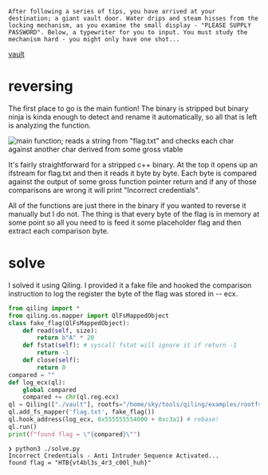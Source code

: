 ```text
After following a series of tips, you have arrived at your destination; a giant vault door. Water drips and steam hisses from the locking mechanism, as you examine the small display - "PLEASE SUPPLY PASSWORD". Below, a typewriter for you to input. You must study the mechanism hard - you might only have one shot...
```
[vault](/ctf/htb-uni-quals-2021/vault)

# reversing

The first place to go is the main funtion! The binary is stripped but binary ninja is kinda enough to detect and rename it automatically, so all that is left is analyzing the function. 

![main function; reads a string from "flag.txt" and checks each char against another char derived from some gross vtable](/ctf/htb-uni-quals-2021/vault_main.png)

It's fairly straightforward for a stripped c++ binary. At the top it opens up an ifstream for flag.txt and then it reads it byte by byte. Each byte is compared against the output of some gross function pointer return and if any of those comparisons are wrong it will print "Incorrect credentials". 

All of the functions are just there in the binary if you wanted to reverse it manually but I do not. The thing is that every byte of the flag is in memory at some point so all you need to is feed it some placeholder flag and then extract each comparison byte. 

# solve

I solved it using Qiling. I provided it a fake file and hooked the comparison instruction to log the register the byte of the flag was stored in -- ecx. 

```python
from qiling import *
from qiling.os.mapper import QlFsMappedObject
class fake_flag(QlFsMappedObject):
    def read(self, size):
        return b"A" * 20
    def fstat(self): # syscall fstat will ignore it if return -1
        return -1
    def close(self):
        return 0
compared = ""
def log_ecx(ql):
    global compared
    compared += chr(ql.reg.ecx)
ql = Qiling(["./vault"], rootfs="/home/sky/tools/qiling/examples/rootfs/x8664_linux", console=False)
ql.add_fs_mapper('flag.txt', fake_flag())
ql.hook_address(log_ecx, 0x555555554000 + 0xc3a1) # rebase!
ql.run()
print(f"found flag = \"{compared}\"")
```

```text
❯ python3 ./solve.py
Incorrect Credentials - Anti Intruder Sequence Activated...
found flag = "HTB{vt4bl3s_4r3_c00l_huh}"
```